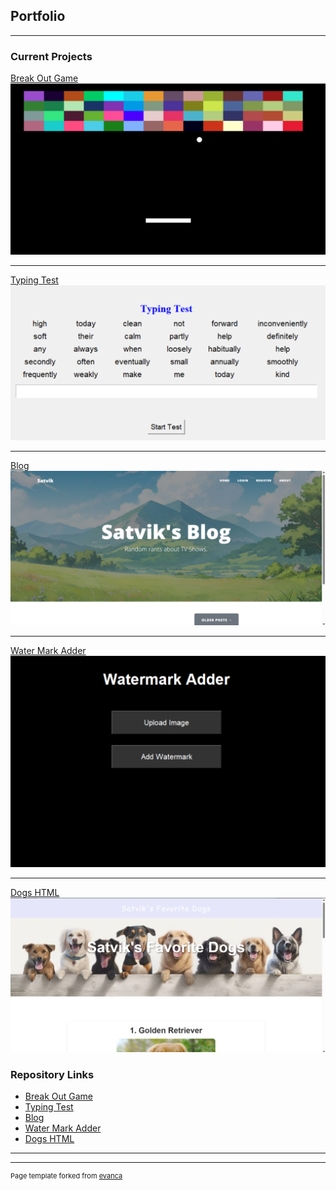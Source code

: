 ## Portfolio

---

### Current Projects 

[Break Out Game](./BreakOut_description)
<img src="images/BreakOut.png?raw=true"/>

---
[Typing Test](./TypingTest_Description)
<img src="images/TypingTest.png?raw=true"/>

---
[Blog](./Blog_Description)
<img src="images/Blog.png?raw=true"/>

---
[Water Mark Adder](./WaterMark_Description)
<img src="images/WaterMark.png?raw=true"/>

---
[Dogs HTML](./Dogs_Description)
<img src="images/Dogs.png?raw=true"/>

### Repository Links

- [Break Out Game](https://github.com/satvik-kusvaha/BreakOutGame)
- [Typing Test](https://github.com/satvik-kusvaha/TypingSpeedTest)
- [Blog](https://github.com/satvik-kusvaha/TVShowsBlog)
- [Water Mark Adder](https://github.com/satvik-kusvaha/WatermarkAdder)
- [Dogs HTML](https://github.com/satvik-kusvaha/Top3Dogs)

---




---
<p style="font-size:11px">Page template forked from <a href="https://github.com/evanca/quick-portfolio">evanca</a></p>
<!-- Remove above link if you don't want to attibute -->
